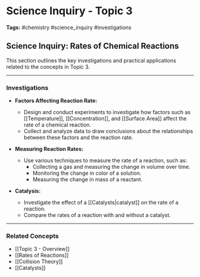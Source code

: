 # Science Inquiry - Topic 3

**Tags:** #chemistry #science_inquiry #investigations

## Science Inquiry: Rates of Chemical Reactions

This section outlines the key investigations and practical applications related to the concepts in Topic 3.

---

### Investigations

- **Factors Affecting Reaction Rate:**
    - Design and conduct experiments to investigate how factors such as [[Temperature]], [[Concentration]], and [[Surface Area]] affect the rate of a chemical reaction.
    - Collect and analyze data to draw conclusions about the relationships between these factors and the reaction rate.

- **Measuring Reaction Rates:**
    - Use various techniques to measure the rate of a reaction, such as:
        - Collecting a gas and measuring the change in volume over time.
        - Monitoring the change in color of a solution.
        - Measuring the change in mass of a reactant.

- **Catalysis:**
    - Investigate the effect of a [[Catalysts|catalyst]] on the rate of a reaction.
    - Compare the rates of a reaction with and without a catalyst.

---

### Related Concepts

- [[Topic 3 - Overview]]
- [[Rates of Reactions]]
- [[Collision Theory]]
- [[Catalysts]]
